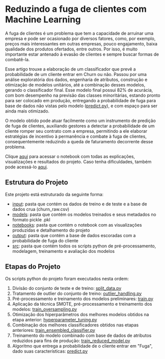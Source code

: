 # Reduzindo a fuga de clientes com Machine Learning

A fuga de clientes é um problema que tem a capacidade de arruinar uma empresa e pode ser ocasionado por diversos fatores, como, por exemplo, preços mais interessantes em outras empresas, pouco engajamento, baixa qualidade dos produtos ofertados, entre outros. Por isso, é muito importante estar antenado à evasão de clientes e sempre buscar formas de combatê-la.

Esse artigo trouxe a elaboração de um classificador que prevê a probabilidade de um cliente entrar em Churn ou não. Passou por uma análise exploratória dos dados, engenharia de atributos, construção e otimização de modelos unitários, até a combinação desses modelos, gerando o classificador final. Esse modelo final possui 82% de acurácia, com bom desempenho na previsão das classes minoritárias, estando pronto para ser colocado em produção, entregando a probabilidade de fuga para base de dados não vistas pelo modelo ([predict.py](./src/predict.py)), e com espaço para ser ainda mais otimizado.

O modelo obtido pode atuar facilmente como um instrumento de predição de fuga de clientes, auxiliando gestores a detectar a probabilidade de um cliente romper seu contrato com a empresa, permitindo a ele elaborar estratégias de incentivo à permanência e combate à fuga de clientes, consequentemente reduzindo a queda de faturamento decorrente desse problema.

Clique [aqui](./notebooks/projeto-churn.ipynb) para acessar o notebook com todas as explicações, visualizações e resultados do projeto. Caso tenha dificuldades, também pode acessá-lo [aqui](https://nbviewer.jupyter.org/github/raffaelluna/churn-project/blob/main/projeto-churn.ipynb).

## Estrutura do Projeto

Este projeto está estruturado da seguinte forma:

* [input](./input): pasta que contém os dados de treino e de teste e a base de dados crua (churn_raw.csv)
* [models](./models): pasta que contém os modelos treinados e seus metadados no formato pickle .pkl
* [notebooks](./notebooks): pasta que contém o notebook com as visualizações produzidas e detalhamento do projeto
* [output](./output): pasta que contém a base de dados escoradas com a probabilidade de fuga do cliente
* [src](./src): pasta que contém todos os scripts python de pré-processamento, modelagem, treinamento e avaliação dos modelos

## Etapas do Projeto

Os scripts python do projeto foram executados nesta ordem:

1. Divisão do conjunto de teste e de treino: [split_data.py](./src/split_data.py)
2. Tratamento de outlier do conjunto de treino: [outlier_handling.py](./src/outlier_handling.py)
3. Pré-processamento e treinamento dos modelos preliminares: [train.py](./src/train.py)
4. Aplicação da técnica SMOTE, pré-processamento e treinamento dos modelos: [train_oversampling.py](./src/train_oversampling.py)
5. Otimização dos hiperparâmetros dos melhores modelos obtidos na etapa anterior: [hyperparameter_tuning.py](./src/hyperparameter_tuning.py)
6. Combinação dos melhores classificadores obtidos nas etapas anteriores: [train_ensembled_classifier.py](./src/train_ensembled_classifier.py)
7. Treinamento do modelo combinado com base de dados de atributos reduzidos para fins de produção: [train_reduced_model.py](./src/train_reduced_model.py)
8. Algoritmo que entrega a probabilidade de o cliente entrar em "Fuga", dado suas características: [predict.py](./src/predict.py)
